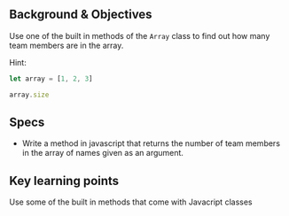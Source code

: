 ## Background & Objectives

Use one of the built in methods of the `Array` class to find out how many team members are in the array.

Hint:

```javascript
let array = [1, 2, 3]

array.size
```

## Specs

- Write a method in javascript that returns the number of team members in the array of names given as an argument.

## Key learning points

Use some of the built in methods that come with Javacript classes
